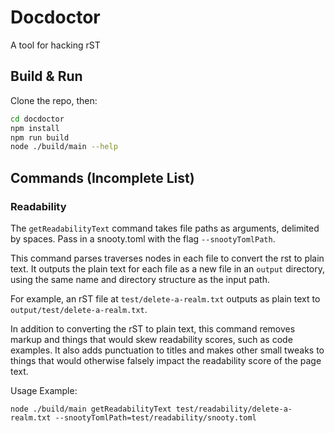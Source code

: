 # Docdoctor

A tool for hacking rST

## Build & Run

Clone the repo, then:

```sh
cd docdoctor
npm install
npm run build
node ./build/main --help
```

## Commands (Incomplete List)

### Readability

The `getReadabilityText` command takes file paths as arguments, delimited
by spaces. Pass in a snooty.toml with the flag `--snootyTomlPath`.

This command parses traverses nodes in each file to convert the rst to plain
text. It outputs the plain text for each file as a new file in an `output`
directory, using the same name and directory structure as the input path.

For example, an rST file at `test/delete-a-realm.txt` outputs as plain text
to `output/test/delete-a-realm.txt`.

In addition to converting the rST to plain text, this command removes
markup and things that would skew readability scores, such as code examples.
It also adds punctuation to titles and makes other small tweaks to things
that would otherwise falsely impact the readability score of the page text.

Usage Example:

```shell
node ./build/main getReadabilityText test/readability/delete-a-realm.txt --snootyTomlPath=test/readability/snooty.toml
```
